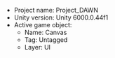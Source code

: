 <!-- UNITY CODE ASSIST INSTRUCTIONS START -->
- Project name: Project_DAWN
- Unity version: Unity 6000.0.44f1
- Active game object:
  - Name: Canvas
  - Tag: Untagged
  - Layer: UI
<!-- UNITY CODE ASSIST INSTRUCTIONS END -->